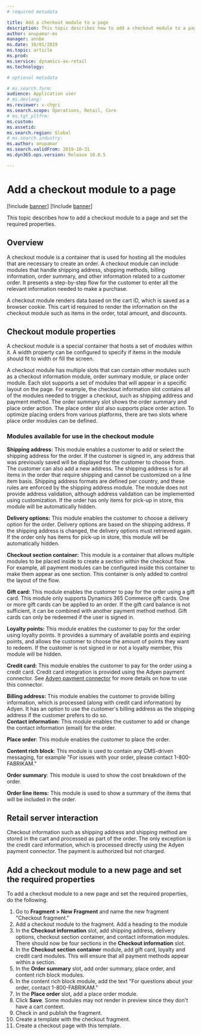 ```yaml
---
# required metadata

title: Add a checkout module to a page
description: This topic describes how to add a checkout module to a page and set the required properties.
author: anupamar-ms
manager: annbe
ms.date: 10/01/2019
ms.topic: article
ms.prod: 
ms.service: dynamics-ax-retail
ms.technology: 

# optional metadata

# ms.search.form: 
audience: Application user
# ms.devlang: 
ms.reviewer: v-chgri
ms.search.scope: Operations, Retail, Core
# ms.tgt_pltfrm: 
ms.custom: 
ms.assetid: 
ms.search.region: Global
# ms.search.industry: 
ms.author: anupamar
ms.search.validFrom: 2019-10-31
ms.dyn365.ops.version: Release 10.0.5

---
```


# Add a checkout module to a page 

[!include [banner](../includes/preview-banner.md)]
[!include [banner](../includes/banner.md)]

This topic describes how to add a checkout module to a page and set the required properties.

## Overview

A checkout module is a container that is used for hosting all the modules that are necessary to create an order. A checkout module can include modules that handle shipping address, shipping methods, billing information, order summary, and other information related to a customer order. It presents a step-by-step flow for the customer to enter all the relevant information needed to make a purchase.  

A checkout module renders data based on the cart ID, which is saved as a browser cookie. This cart id required to render the information on the checkout module such as items in the order, total amount, and discounts.

## Checkout module properties

A checkout module is a special container that hosts a set of modules within it. A width property can be configured to specify if items in the module should fit to width or fill the screen.  

A checkout module has multiple slots that can contain other modules such as a checkout information module, order summary module, or place order module. Each slot supports a set of modules that will appear in a specific layout on the page. For example, the checkout information slot contains all of the modules needed to trigger a checkout, such as shipping address and payment method. The order summary slot shows the order summary and place order action. The place order slot also supports place order action. To optimize placing orders from various platforms, there are two slots where place order modules can be defined.  

### Modules available for use in the checkout module 

**Shipping address:** This module enables a customer to add or select the shipping address for the order. If the customer is signed in, any address that was previously saved will be displayed for the customer to choose from. The customer can also add a new address. The shipping address is for all items in the order that require shipping and cannot be customized on a line item basis. Shipping address formats are defined per country, and these rules are enforced by the shipping address module. The module does not provide address validation, although address validation can be implemented using customization. If the order has only items for pick-up in store, this module will be automatically hidden. 

**Delivery options:** This module enables the customer to choose a delivery option for the order. Delivery options are based on the shipping address. If the shipping address is changed, the delivery options must retrieved again. If the order only has items for pick-up in store, this module will be automatically hidden. 

**Checkout section container:** This module is a container that allows multiple modules to be placed inside to create a section within the checkout flow. For example, all payment modules can be configured inside this container to make them appear as one section. This container is only added to control the layout of the flow. 

**Gift card:** This module enables the customer to pay for the order using a gift card. This module only supports Dynamics 365 Commerce gift cards. One or more gift cards can be applied to an order. If the gift card balance is not sufficient, it can be combined with another payment method method. Gift cards can only be redeemed if the user is signed in. 

**Loyalty points:** This module enables the customer to pay for the order using loyalty points. It provides a summary of available points and expiring points, and allows the customer to choose the amount of points they want to redeem. If the customer is not signed in or not a loyalty member, this module will be hidden. 

**Credit card:** This module enables the customer to pay for the order using a credit card. Credit card integration is provided using the Adyen payment connector. See [Adyen payment connector](https://) for more details on how to use this connector. 

**Billing address:** This module enables the customer to provide billing information, which is processed (along with credit card information) by Adyen. It has an option to use the customer's billing address as the shipping address if the customer prefers to do so.  
**Contact information:** This module enables the customer to add or change the contact information (email) for the order. 

**Place order**: This module enables the customer to place the order. 

**Content rich block**: This module is used to contain any CMS-driven messaging, for example "For issues with your order, please contact 1-800-FABRIKAM." 

**Order summary**: This module is used to show the cost breakdown of the order. 

**Order line items:** This module is used to show a summary of the items that will be included in the order.

## Retail server interaction 

Checkout information such as shipping address and shipping method are stored in the cart and processed as part of the order. The only exception is the credit card information, which is processed directly using the Adyen payment connector. The payment is authorized but not charged. 

## Add a checkout module to a new page and set the required properties  

To add a checkout module to a new page and set the required properties, do the following.

1. Go to **Fragment > New Fragment** and name the new fragment "Checkout fragment."
1. Add a checkout module to the fragment. Add a heading to the module
1. In the **Checkout information** slot, add shipping address, delivery options, checkout section container, and contact information modules. There should now be four sections in the **Checkout information** slot.
1. In the **Checkout section container** module, add gift card, loyalty and credit card modules. This will ensure that all payment methods appear within a section. 
1. In the **Order summary** slot, add order summary, place order, and content rich block modules. 
1. In the content rich block module, add the text "For questions about your order, contact 1-800-FABRIKAM."
1. In the **Place order** slot, add a place order module.
1. Click **Save**. Some modules may not render in preview since they don't have a cart context.
1. Check in and publish the fragment.
1. Create a template with the checkout fragment.
1. Create a checkout page with this template.
  
